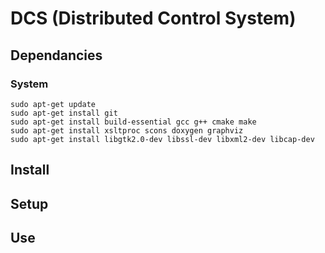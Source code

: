 # DCS (Distributed Control System)

## Dependancies
### System
```shell
sudo apt-get update
sudo apt-get install git
sudo apt-get install build-essential gcc g++ cmake make
sudo apt-get install xsltproc scons doxygen graphviz
sudo apt-get install libgtk2.0-dev libssl-dev libxml2-dev libcap-dev
```

## Install

## Setup

## Use
